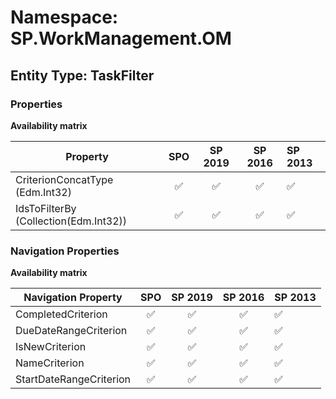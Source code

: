# Namespace: SP.WorkManagement.OM

## Entity Type: TaskFilter

### Properties

**Availability matrix**

Property | SPO | SP 2019 | SP 2016 | SP 2013
----------|:---:|:-------:|:-------:|:-------
CriterionConcatType (Edm.Int32) | ✅ | ✅ | ✅ | ✅
IdsToFilterBy (Collection(Edm.Int32)) | ✅ | ✅ | ✅ | ✅

### Navigation Properties

**Availability matrix**

Navigation Property | SPO | SP 2019 | SP 2016 | SP 2013
----------|:---:|:-------:|:-------:|:-------
CompletedCriterion | ✅ | ✅ | ✅ | ✅
DueDateRangeCriterion | ✅ | ✅ | ✅ | ✅
IsNewCriterion | ✅ | ✅ | ✅ | ✅
NameCriterion | ✅ | ✅ | ✅ | ✅
StartDateRangeCriterion | ✅ | ✅ | ✅ | ✅

